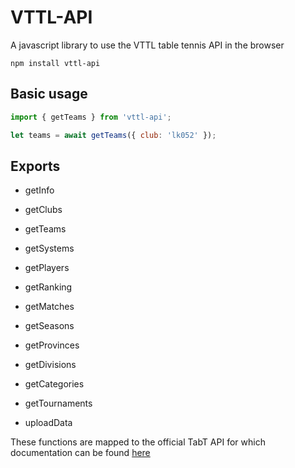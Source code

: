 # VTTL-API

A javascript library to use the VTTL table tennis API in the browser

```
npm install vttl-api
```

## Basic usage

```javascript
import { getTeams } from 'vttl-api';

let teams = await getTeams({ club: 'lk052' });
```

## Exports

-   getInfo
-   getClubs
-   getTeams
-   getSystems
-   getPlayers
-   getRanking
-   getMatches
-   getSeasons
-   getProvinces
-   getDivisions
-   getCategories
-   getTournaments

-   uploadData

These functions are mapped to the official TabT API for which documentation can be found [here](http://api.frenoy.net/group__TabTAPIfunctions.html)
